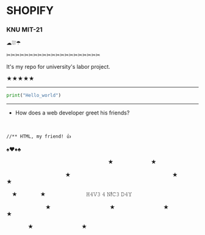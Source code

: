 # SHOPIFY

### KNU MIT-21

☁⛆☂

✂✂✂✂✂✂✂✂✂✂✂✂✂✂✂✂✂✂✂✂✂

It's my repo for university's labor project.



★★★★★



    
***



```python
print("Hello_world")
```


***


* How does a web developer greet his friends?

 

    //** HTML, my friend! 👍

♠︎♥︎♦︎♣︎


　　　　　　　　　　　　　　　　　　　★　　　　　　　★




　　　　　　　　　　　★　　　　　　　　　　　　　　　　　　　★　　　　　　　★

　★　　 　　★ 　　　　　　　 𝙷𝟺𝚅𝟹 𝟺 𝙽!𝙲𝟹 𝙳𝟺𝚈


　　 　　　　　★　　　　　　　　　　　★　　　　　　　　　★　　　　　　★


　　　　★　　　　　　　　　★
